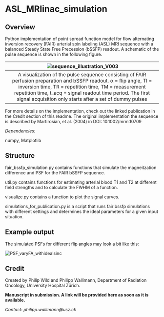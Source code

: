 # ASL_MRlinac_simulation

## Overview

Python implementation of point spread function model for flow alternating inversion recovery (FAIR) arterial spin labeling (ASL) MRI sequence with a balanced Steady State Free Precession (bSSFP) readout. A schematic of the pulse sequence is shown in the following figure.

| ![sequence_illustration_V003](https://github.com/user-attachments/assets/c0441c78-1e36-484a-9a53-f12686d3739f) |
|:--:| 
| A visualization of the pulse sequence consisting of FAIR perfusion preparation and bSSFP readout. α = flip angle, TI = inversion time, TR = repetition time, TM = measurement repetition time, t_acq = signal readout time period. The first signal acquisition only starts after a set of dummy pulses |

For more details on the implementation, check out the linked publication in the Credit section of this readme.
The original implementation the sequence is described by Martirosian, et al. (2004) in DOI: 10.1002/mrm.10709

_Dependencies:_

numpy,
Matplotlib

## Structure

fair_bssfp_simulation.py contains functions that simulate the magneitzation difference and PSF for the FAIR bSSFP sequence.

util.py contains functions for estimating arterial blood T1 and T2 at different field strengths and to calculate the FWHM of a function.

visualize.py contains a function to plot the signal curves.

simulations_for_publication.py is a script that runs fair bssfp simulations with different settings and determines the ideal parameters for a given input situation.

## Example output

The simulated PSFs for different flip angles may look a bit like this:

![PSF_varyFA_withidealsinc](https://github.com/user-attachments/assets/0fef0cd5-9db9-41d9-bd74-c95e98e46776)

## Credit

Created by Philip Wild and Philipp Wallimann, Department of Radiation Oncology, University Hospital Zürich.

__Manuscript in submission. A link will be provided here as soon as it is available.__

_Contact: philipp.wallimann@usz.ch_

